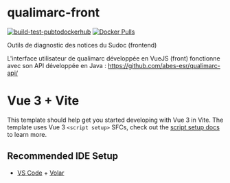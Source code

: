 # qualimarc-front

[![build-test-pubtodockerhub](https://github.com/abes-esr/qualimarc-front/actions/workflows/build-test-pubtodockerhub.yml/badge.svg)](https://github.com/abes-esr/qualimarc-front/actions/workflows/build-test-pubtodockerhub.yml) [![Docker Pulls](https://img.shields.io/docker/pulls/abesesr/qualimarc.svg)](https://hub.docker.com/r/abesesr/qualimarc/)

Outils de diagnostic des notices du Sudoc (frontend)

L'interface utilisateur de qualimarc développée en VueJS (front) fonctionne avec son API développée en Java : https://github.com/abes-esr/qualimarc-api/

# Vue 3 + Vite

This template should help get you started developing with Vue 3 in Vite. The template uses Vue 3 `<script setup>` SFCs, check out the [script setup docs](https://v3.vuejs.org/api/sfc-script-setup.html#sfc-script-setup) to learn more.

## Recommended IDE Setup

- [VS Code](https://code.visualstudio.com/) + [Volar](https://marketplace.visualstudio.com/items?itemName=Vue.volar)
